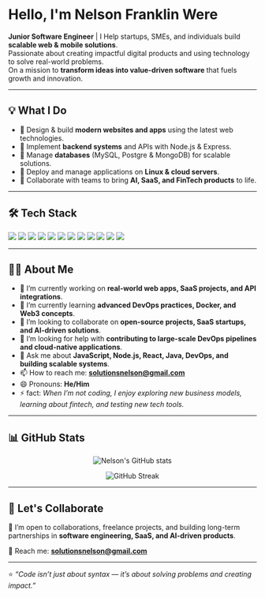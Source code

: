 # Hello, I'm Nelson Franklin Were

**Junior Software Engineer** | 
I Help startups, SMEs, and individuals build **scalable web & mobile solutions**.  
Passionate about creating impactful digital products and using technology to solve real-world problems.  
On a mission to **transform ideas into value-driven software** that fuels growth and innovation.  

---

## 💡 What I Do
- 🔹 Design & build **modern websites and apps** using the latest web technologies.  
- 🔹 Implement **backend systems** and APIs with Node.js & Express.  
- 🔹 Manage **databases** (MySQL, Postgre & MongoDB) for scalable solutions.  
- 🔹 Deploy and manage applications on **Linux & cloud servers**.  
- 🔹 Collaborate with teams to bring **AI, SaaS, and FinTech products** to life.  

---

## 🛠️ Tech Stack

<p align="left">
  <img src="https://img.shields.io/badge/JavaScript-323330?style=for-the-badge&logo=javascript&logoColor=F7DF1E" />
  <img src="https://img.shields.io/badge/Node.js-43853D?style=for-the-badge&logo=node.js&logoColor=white" />
  <img src="https://img.shields.io/badge/Express.js-404D59?style=for-the-badge" />
  <img src="https://img.shields.io/badge/React-20232A?style=for-the-badge&logo=react&logoColor=61DAFB" />
  <img src="https://img.shields.io/badge/Bootstrap-563D7C?style=for-the-badge&logo=bootstrap&logoColor=white" />
  <img src="https://img.shields.io/badge/Linux-FCC624?style=for-the-badge&logo=linux&logoColor=black" />
  <img src="https://img.shields.io/badge/MySQL-4479A1?style=for-the-badge&logo=mysql&logoColor=white" />
  <img src="https://img.shields.io/badge/MongoDB-4EA94B?style=for-the-badge&logo=mongodb&logoColor=white" />
  <img src="https://img.shields.io/badge/Java-ED8B00?style=for-the-badge&logo=openjdk&logoColor=white" />
  <img src="https://img.shields.io/badge/Kotlin-0095D5?style=for-the-badge&logo=kotlin&logoColor=white" />
  <img src="https://img.shields.io/badge/Git-F05032?style=for-the-badge&logo=git&logoColor=white" />
  <img src="https://img.shields.io/badge/DevOps-0A0A0A?style=for-the-badge&logo=githubactions&logoColor=white" />
</p>

---

## 👨‍💻 About Me  

- 🔭 I’m currently working on **real-world web apps, SaaS projects, and API integrations**.  
- 🌱 I’m currently learning **advanced DevOps practices, Docker, and Web3 concepts**.  
- 👯 I’m looking to collaborate on **open-source projects, SaaS startups, and AI-driven solutions**.  
- 🤔 I’m looking for help with **contributing to large-scale DevOps pipelines and cloud-native applications**.  
- 💬 Ask me about **JavaScript, Node.js, React, Java, DevOps, and building scalable systems**.  
- 📫 How to reach me: **solutionsnelson@gmail.com**  
- 😄 Pronouns: **He/Him**  
- ⚡  fact: *When I’m not coding, I enjoy exploring new business models, learning about fintech, and testing new tech tools.*  

---

## 📊 GitHub Stats
<p align="center">
  <img src="https://github-readme-stats.vercel.app/api?username=nelsonfrank516&show_icons=true&theme=tokyonight" alt="Nelson's GitHub stats" />
</p>

<p align="center">
  <img src="https://github-readme-streak-stats.herokuapp.com/?user=nelsonfrank516&theme=tokyonight" alt="GitHub Streak" />
</p>

---

## 🤝 Let's Collaborate
💼 I’m open to collaborations, freelance projects, and building long-term partnerships in **software engineering, SaaS, and AI-driven products**.  

📩 Reach me: **solutionsnelson@gmail.com**  

---

⭐️ *“Code isn’t just about syntax — it’s about solving problems and creating impact.”*  
